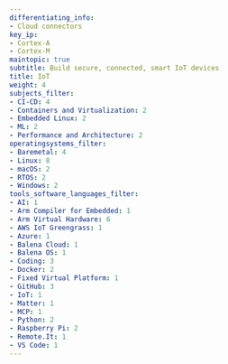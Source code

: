 ```yaml
---
differentiating_info:
- Cloud connectors
key_ip:
- Cortex-A
- Cortex-M
maintopic: true
subtitle: Build secure, connected, smart IoT devices
title: IoT
weight: 4
subjects_filter:
- CI-CD: 4
- Containers and Virtualization: 2
- Embedded Linux: 2
- ML: 2
- Performance and Architecture: 2
operatingsystems_filter:
- Baremetal: 4
- Linux: 8
- macOS: 2
- RTOS: 2
- Windows: 2
tools_software_languages_filter:
- AI: 1
- Arm Compiler for Embedded: 1
- Arm Virtual Hardware: 6
- AWS IoT Greengrass: 1
- Azure: 1
- Balena Cloud: 1
- Balena OS: 1
- Coding: 3
- Docker: 2
- Fixed Virtual Platform: 1
- GitHub: 3
- IoT: 1
- Matter: 1
- MCP: 1
- Python: 2
- Raspberry Pi: 2
- Remote.It: 1
- VS Code: 1
---
```


